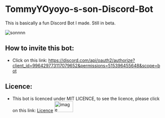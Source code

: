 # TommyYOyoyo-s-son-Discord-Bot

This is basically a fun Discord Bot I made. Still in beta. 

![sonnnn](https://user-images.githubusercontent.com/79941840/179247399-fe829843-9e42-4a63-8e44-0291b28c7ab6.png)

## How to invite this bot:

- Click on this link: https://discord.com/api/oauth2/authorize?client_id=996429773117079652&permissions=515396455648&scope=bot

## Licence:

- This bot is licenced under MIT LICENCE, to see the licence, please click on this link: <a href="">Licence</a> <img width="60" height="35" alt="image" src="https://user-images.githubusercontent.com/79941840/179247999-e08e3d4b-be05-4f98-aeed-8332f2ca54fb.png">



